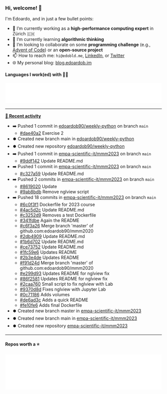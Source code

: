 ### Hi, welcome! 👋 

I'm Edoardo, and in just a few bullet points:

- 🔭 I’m currently working as a **high-performance computing expert** in Zürich 🇨🇭
- 🌱 I’m currently learning **algorithmic thinking**
- 👯 I’m looking to collaborate on some **programming challenge** (e.g., [Advent of Code](https://github.com/edoardob90/aoc2022)) or an **open-source project**
- 📫 How to reach me: `hi@edobld.me`, [LinkedIn](https://linkedin.com/in/edobld), or [Twitter](https://twitter.com/edobld)
- 🌐 My personal blog: [blog.edoardob.im](https://blog.edoardob.im)

#### Languages I work(ed) with 👨‍💻

<img src="https://github.com/edoardob90/edoardob90/blob/main/.cache/languages.svg">

---

**[📰 Recent activity](https://github.com/edoardob90)**
* ➡️ Pushed 1 commit in [edoardob90/weekly-python](https://github.com/edoardob90/weekly-python) on branch `main`
  * [#dae40a2](https://github.com/edoardob90/weekly-python/commit/dae40a2) Exercise 2
* ⏺️ Created new branch main in [edoardob90/weekly-python](https://github.com/edoardob90/weekly-python)
* ⏺️ Created new repository  [edoardob90/weekly-python](https://github.com/edoardob90/weekly-python)
* ➡️ Pushed 1 commit in [empa-scientific-it/mmm2023](https://github.com/empa-scientific-it/mmm2023) on branch `main`
  * [#9ddf142](https://github.com/empa-scientific-it/mmm2023/commit/9ddf142) Update README.md
* ➡️ Pushed 1 commit in [empa-scientific-it/mmm2023](https://github.com/empa-scientific-it/mmm2023) on branch `main`
  * [#c327a59](https://github.com/empa-scientific-it/mmm2023/commit/c327a59) Update README.md
* ➡️ Pushed 2 commits in [empa-scientific-it/mmm2023](https://github.com/empa-scientific-it/mmm2023) on branch `main`
  * [#8619020](https://github.com/empa-scientific-it/mmm2023/commit/8619020) Update
  * [#9ab8bdb](https://github.com/empa-scientific-it/mmm2023/commit/9ab8bdb) Remove nglview script
* ➡️ Pushed 18 commits in [empa-scientific-it/mmm2023](https://github.com/empa-scientific-it/mmm2023) on branch `main`
  * [#6c0f3f1](https://github.com/empa-scientific-it/mmm2023/commit/6c0f3f1) Dockerfile for 2023 course
  * [#4ac5d2c](https://github.com/empa-scientific-it/mmm2023/commit/4ac5d2c) Update README.md
  * [#c3252d9](https://github.com/empa-scientific-it/mmm2023/commit/c3252d9) Removes a test Dockerfile
  * [#341fdbe](https://github.com/empa-scientific-it/mmm2023/commit/341fdbe) Again the README
  * [#c6f3a26](https://github.com/empa-scientific-it/mmm2023/commit/c6f3a26) Merge branch &#39;master&#39; of github.com:edoardob90/mmm2020
  * [#2db4909](https://github.com/empa-scientific-it/mmm2023/commit/2db4909) Update README.md
  * [#1b6d702](https://github.com/empa-scientific-it/mmm2023/commit/1b6d702) Update README.md
  * [#ce73752](https://github.com/empa-scientific-it/mmm2023/commit/ce73752) Update README.md
  * [#1fc59e6](https://github.com/empa-scientific-it/mmm2023/commit/1fc59e6) Updates README
  * [#2b3e4de](https://github.com/empa-scientific-it/mmm2023/commit/2b3e4de) Updates README
  * [#f91d24d](https://github.com/empa-scientific-it/mmm2023/commit/f91d24d) Merge branch &#39;master&#39; of github.com:edoardob90/mmm2020
  * [#e299d93](https://github.com/empa-scientific-it/mmm2023/commit/e299d93) Updates README for nglview fix
  * [#86f2581](https://github.com/empa-scientific-it/mmm2023/commit/86f2581) Updates README for nglview fix
  * [#2caa760](https://github.com/empa-scientific-it/mmm2023/commit/2caa760) Small script to fix nglview with Lab
  * [#9370d8d](https://github.com/empa-scientific-it/mmm2023/commit/9370d8d) Fixes nglview with Jupyter Lab
  * [#0c71186](https://github.com/empa-scientific-it/mmm2023/commit/0c71186) Adds volumes
  * [#de6ad3c](https://github.com/empa-scientific-it/mmm2023/commit/de6ad3c) Adds a quick README
  * [#fe10fe6](https://github.com/empa-scientific-it/mmm2023/commit/fe10fe6) Adds final Dockerfile
* ⏺️ Created new branch master in [empa-scientific-it/mmm2023](https://github.com/empa-scientific-it/mmm2023)
* ⏺️ Created new branch main in [empa-scientific-it/mmm2023](https://github.com/empa-scientific-it/mmm2023)
* ⏺️ Created new repository  [empa-scientific-it/mmm2023](https://github.com/empa-scientific-it/mmm2023)


---

#### Repos worth a ⭐

<img src="https://github.com/edoardob90/edoardob90/blob/main/.cache/stars.svg">

<!--
- ⚡ Fun fact: ...
- 🤔 I’m looking for help with ...
- 💬 Ask me about ...
-->
